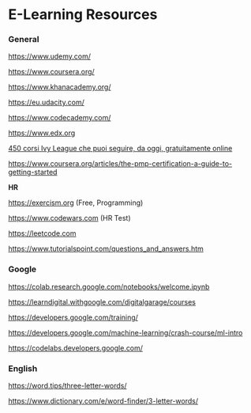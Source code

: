 # E-Learning Resources

### General

https://www.udemy.com/

https://www.coursera.org/

https://www.khanacademy.org/

https://eu.udacity.com/

https://www.codecademy.com/

https://www.edx.org

[450 corsi Ivy League che puoi seguire, da oggi, gratuitamente online](https://drive.google.com/file/d/1l_7gVD2FcKDlOLyoArLcPQnLjBV8Cs8r/view)

https://www.coursera.org/articles/the-pmp-certification-a-guide-to-getting-started

**HR**

https://exercism.org (Free, Programming)

https://www.codewars.com (HR Test)

https://leetcode.com

https://www.tutorialspoint.com/questions_and_answers.htm

### Google

https://colab.research.google.com/notebooks/welcome.ipynb

https://learndigital.withgoogle.com/digitalgarage/courses

https://developers.google.com/training/

https://developers.google.com/machine-learning/crash-course/ml-intro

https://codelabs.developers.google.com/

### English

https://word.tips/three-letter-words/

https://www.dictionary.com/e/word-finder/3-letter-words/

